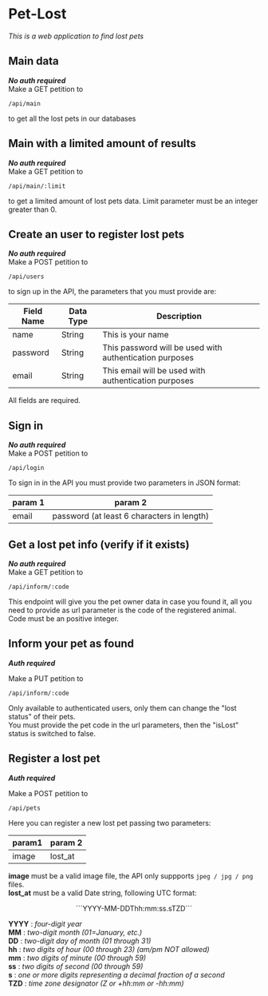 # Pet-Lost  

*This is a web application to find lost pets*

## Main data  
***No auth required***  
Make a GET petition to  

```/api/main```  

to get all the lost pets in our databases  

## Main with a limited amount of results  
***No auth required***  
Make a GET petition to  

```/api/main/:limit```  

to get a limited amount of lost pets data. Limit parameter must be an integer greater than 0.  

## Create an user to register lost pets  
***No auth required***  
Make a POST petition to   

```/api/users```  

to sign up in the API, the parameters that you must provide are:  

| Field Name | Data Type | Description |
| ---------- | --------- | ----------- | 
| name       | String    | This is your name |  
| password   | String    | This password will be used with authentication purposes |  
| email      | String    | This email will be used with authentication purposes |  

All fields are required.  

## Sign in  
***No auth required***  
Make a POST petition to 

```/api/login```  

To sign in in the API you must provide two parameters in JSON format:  

| param 1 | param 2 |  
| ------- | ------- |
| email   | password (at least 6 characters in length) | 


## Get a lost pet info (verify if it exists)
***No auth required***  
Make a GET petition to  

```/api/inform/:code```  

This endpoint will give you the pet owner data in case you found it, all you need to provide as url parameter is the code of the registered animal.  
Code must be an positive integer.  

## Inform your pet as found
***Auth required***  

Make a PUT petition to  

```/api/inform/:code```  

Only available to authenticated users, only them can change the "lost status" of their pets.  
You must provide the pet code in the url parameters, then the "isLost" status is switched to false.  

## Register a lost pet  
***Auth required***  

Make a POST petition to  

```/api/pets```  

Here you can register a new lost pet passing two parameters:  

| param1 | param 2 |
| -------| ------- |
| image  | lost_at |

**image** must be a valid image file, the API only suppports ``` jpeg / jpg / png ``` files.  
**lost_at** must be a valid Date string, following UTC format:  
<div align="center">```YYYY-MM-DDThh:mm:ss.sTZD```</div>  

**YYYY** : *four-digit year*  
**MM** : *two-digit month (01=January, etc.)*  
**DD** : *two-digit day of month (01 through 31)*  
**hh** : *two digits of hour (00 through 23) (am/pm NOT allowed)*  
**mm** : *two digits of minute (00 through 59)*  
**ss** : *two digits of second (00 through 59)*  
**s** : *one or more digits representing a decimal fraction of a second*  
**TZD** : *time zone designator (Z or +hh:mm or -hh:mm)*   

